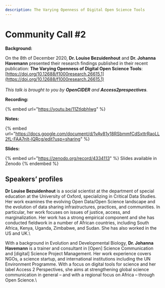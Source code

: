 ```yaml
---
description: The Varying Openness of Digital Open Science Tools
---
```


# Community Call #2

**Background:**&#x20;

On the 8th of December 2020, **Dr. Louise Bezuidenhout** and **Dr. Johanna Havemann** presented their research findings published in their recent publication: **The Varying Openness of Digital Open Science Tools**: [https://doi.org/10.12688/f1000research.26615.1](https://doi.org/10.12688/f1000research.26615.1) \
\
_This talk is brought to you by **OpenCIDER** and **Access2prespectives**._

**Recording:**&#x20;

{% embed url="https://youtu.be/11ZtIqbhlwg" %}

**Notes:**

{% embed url="https://docs.google.com/document/d/1vAv81y18RSbmmfCdSxttrRaoLL2fL-FAA7nIt-lQRcg/edit?usp=sharing" %}

**Slides:**

{% embed url="https://zenodo.org/record/4334113" %}
Slides available in Zenodo
{% endembed %}

## **Speakers’ profiles**&#x20;

**Dr Louise Bezuidenhout** is a social scientist at the department of special education at the University of Oxford, specializing in Critical Data Studies. Her work examines the evolving Open Data/Open Science landscape and the evolution of data sharing infrastructures, practices, and communities. In particular, her work focuses on issues of justice, access, and marginalization. Her work has a strong empirical component and she has conducted fieldwork in a number of African countries, including South Africa, Kenya, Uganda, Zimbabwe, and Sudan. She has also worked in the US and UK.\


With a background in Evolution and Developmental Biology, **Dr. Johanna Havemann** is a trainer and consultant in \[Open] Science Communication and \[digital] Science Project Management. Her work experience covers NGOs, a science startup, and international institutions including the UN Environment Programme. With a focus on digital tools for science and her label Access 2 Perspectives, she aims at strengthening global science communication in general – and with a regional focus on Africa – through Open Science.\
